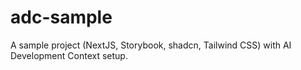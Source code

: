 # adc-sample
A sample project (NextJS, Storybook, shadcn, Tailwind CSS) with AI Development Context setup.
